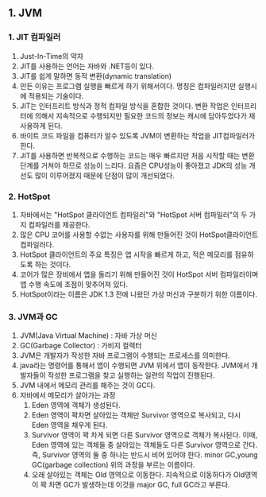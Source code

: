 ## 1. JVM
### 1. JIT 컴파일러
1. Just-In-Time의 약자
2. JIT를 사용하는 언어는 자바와 .NET등이 있다. 
3. JIT를 쉽게 말하면 동적 변환(dynamic translation)
4. 만든 이유는 프로그램 실행을 빠르게 하기 위해서이다. 명칭은 컴파일러지만 실행시에 적용되는 기술이다.
5. JIT는 인터프리트 방식과 정적 컴파일 방식을 혼합한 것이다. 변환 작업은 인터프리터에 의해서 지속적으로 수행되지만 필요한 코드의 정보는 캐시에 담아두었다가 재사용하게 된다.
6. 바이트 코드 파일을 컴퓨터가 알수 있도록 JVM이 변환하는 작업을 JIT컴파일러가 한다. 
7. JIT를 사용하면 반복적으로 수행하는 코드는 매우 빠르지만 처음 시작할 때는 변환 단계를 거쳐야 하므로 성능이 느리다. 요즘은 CPU성능이 좋아졌고 JDK의 성능 개선도 많이 이루어졌지 때문에 단점이 많이 개선되었다.

### 2. HotSpot
1. 자바에서는 "HotSpot 클라이언트 컴파일러"와 "HotSpot 서버 컴파일러"의 두 가지 컴파일러를 제공한다.
2. 많은 CPU 코어를 사용할 수없는 사용자를 위해 만들어진 것이 HotSpot클라이언트 컴파일러다.
3.  HotSpot 클라이언트의 주요 특징은 앱 시작을 빠르게 하고, 적은 메모리를 점유하도록 하는 것이다.
4. 코어가 많은 장비에서 앱을 돌리기 위해 만들어진 것이 HotSpot 서버 컴파일러이며 앱 수행 속도에 초점이 맞추어져 있다.
5. HotSpot이라는 이름은 JDK 1.3 전에 나왔던 가상 머신과 구분하기 위한 이름이다.

### 3. JVM과 GC
1. JVM(Java Virtual Machine) : 자바 가상 머신
2. GC(Garbage Collector) : 가비지 컬렉터
3. JVM은 개발자가 작성한 자바 프로그램이 수행되는 프로세스를 의미한다.
4. java라는 명령어를 통해서 앱이 수행되면 JVM 위에서 앱이 동작한다. JVM에서 개발자들이 작성한 프로그램을 찾고 실행하는 일련의 작업이 진행된다.
5. JVM 내에서 메모리 관리를 해주는 것이 GC다.
6. 자바에서 메모리가 살아가는 과정
    1. Eden 영역에 객체가 생성된다.
    2. Eden 영역이 꽉차면 살아있는 객체만 Survivor 영역으로 복사되고, 다시 Eden 영역을 채우게 된다.
    3. Survivor 영역이 꽉 차게 되면 다른 Survivor 영역으로 객체가 복사된다. 이때, Eden 영역에 있는 객체들 중 살아있는 객체들도 다른 Survivor 영역으로 간다. 즉, Survivor 영역의 둘 중 하나는 반드시 비어 있어야 한다. minor GC,young GC(garbage collection) 위의 과정을 부르는 이름이다.
    4. 오래 살아있는 객체는 Old 영역으로 이동한다. 지속적으로 이동하다가 Old영역이 꽉 차면 GC가 발생하는데 이것을 major GC, full GC라고 부른다.

